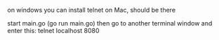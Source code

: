 on windows you can install telnet on Mac, should be there

start main.go (go run main.go) then go to another terminal window and enter this: telnet localhost 8080
